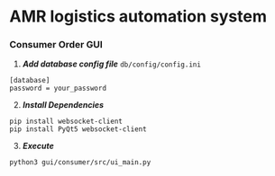 # AMR logistics automation system



### Consumer Order GUI
1. ***Add database config file***
    ```db/config/config.ini```
```
[database] 
password = your_password
```

2. ***Install Dependencies***
```
pip install websocket-client
pip install PyQt5 websocket-client
```
3. ***Execute***
```
python3 gui/consumer/src/ui_main.py
```

